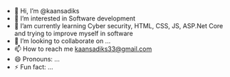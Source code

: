 - 👋 Hi, I’m @kaansadiks
- 👀 I’m interested in Software development
- 🌱 I’am currently learning Cyber security, HTML, CSS, JS, ASP.Net Core and trying to improve myself in software
- 💞️ I’m looking to collaborate on ...
- 📫 How to reach me kaansadiks33@gmail.com
- 😄 Pronouns: ...
- ⚡ Fun fact: ...

<!---
kaansadiks/kaansadiks is a ✨ special ✨ repository because its `README.md` (this file) appears on your GitHub profile.
You can click the Preview link to take a look at your changes.
--->
